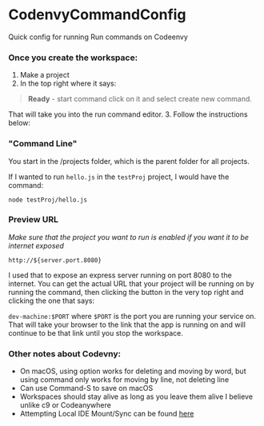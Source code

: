 # CodenvyCommandConfig
Quick config for running Run commands on Codeenvy

### Once you create the workspace:
1. Make a project
2. In the top right where it says: 
>**Ready** - start command
click on it and select create new command.

That will take you into the run command editor.
3. Follow the instructions below:

### "Command Line"
You start in the /projects folder, which is the parent folder for all projects.

If I wanted to run `hello.js` in the `testProj` project, I would have the command:

`node testProj/hello.js`

### Preview URL
*Make sure that the project you want to run is enabled if you want it to be internet exposed*

`http://${server.port.8080}`

I used that to expose an express server running on port 8080 to the internet. You can get the actual URL that your project will be running on by running the command, then clicking the button in the very top right and clicking the one that says:

`dev-machine:$PORT` where `$PORT` is the port you are running your service on. That will take your browser to the link that the app is running on and will continue to be that link until you stop the workspace.

### Other notes about Codevny:
- On macOS, using option works for deleting and moving by word, but using command only works for moving by line, not deleting line
- Can use Command-S to save on macOS
- Workspaces should stay alive as long as you leave them alive I believe unlike c9 or Codeanywhere
- Attempting Local IDE Mount/Sync can be found [here](https://codenvy.com/docs/user-guide/sync/index.html)
